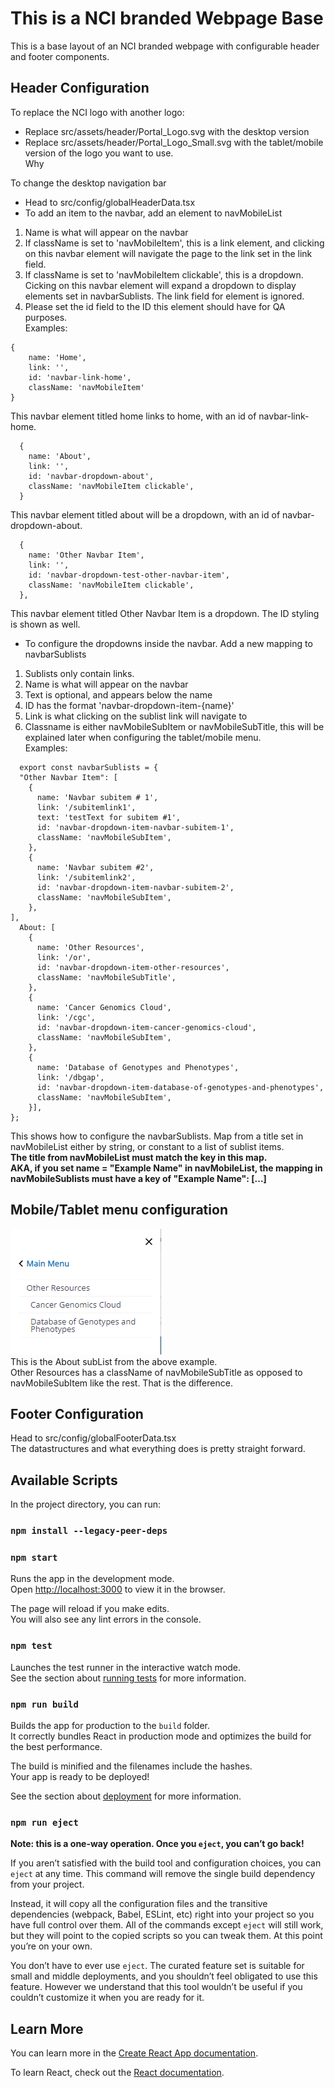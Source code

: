 # This is a NCI branded Webpage Base 

This is a base layout of an NCI branded webpage with configurable header and footer components.

## Header Configuration
To replace the NCI logo with another logo: 
- Replace src/assets/header/Portal_Logo.svg with the desktop version
- Replace src/assets/header/Portal_Logo_Small.svg with the tablet/mobile version of the logo you want to use.\
Why

To change the desktop navigation bar 
- Head to src/config/globalHeaderData.tsx
- To add an item to the navbar, add an element to navMobileList
1. Name is what will appear on the navbar
2. If className is set to 'navMobileItem', this is a link element, and clicking on this navbar element will navigate the page to the link set in the link field.
3. If className is set to 'navMobileItem clickable', this is a dropdown. Cicking on this navbar element will expand a dropdown to display elements set in navbarSublists. The link field for element is ignored.
4. Please set the id field to the ID this element should have for QA purposes.\
Examples:
~~~~
{
    name: 'Home',
    link: '',
    id: 'navbar-link-home',
    className: 'navMobileItem'
}
~~~~
This navbar element titled home links to home, with an id of navbar-link-home.
~~~~
  {
    name: 'About',
    link: '',
    id: 'navbar-dropdown-about',
    className: 'navMobileItem clickable',
  }
~~~~
This navbar element titled about will be a dropdown, with an id of navbar-dropdown-about.
~~~~
  {
    name: 'Other Navbar Item',
    link: '',
    id: 'navbar-dropdown-test-other-navbar-item',
    className: 'navMobileItem clickable',
  },
~~~~
This navbar element titled Other Navbar Item is a dropdown. The ID styling is shown as well.

- To configure the dropdowns inside the navbar. Add a new mapping to navbarSublists
1. Sublists only contain links.
2. Name is what will appear on the navbar
3. Text is optional, and appears below the name
4. ID has the format 'navbar-dropdown-item-{name}'
5. Link is what clicking on the sublist link will navigate to
6. Classname is either navMobileSubItem or navMobileSubTitle, this will be explained later when configuring the tablet/mobile menu. \
Examples:
~~~~
  export const navbarSublists = {
  "Other Navbar Item": [
    {
      name: 'Navbar subitem # 1',
      link: '/subitemlink1',
      text: 'testText for subitem #1',
      id: 'navbar-dropdown-item-navbar-subitem-1',
      className: 'navMobileSubItem',
    },
    {
      name: 'Navbar subitem #2',
      link: '/subitemlink2',
      id: 'navbar-dropdown-item-navbar-subitem-2',
      className: 'navMobileSubItem',
    },
],
  About: [
    {
      name: 'Other Resources',
      link: '/or',
      id: 'navbar-dropdown-item-other-resources',
      className: 'navMobileSubTitle',
    },
    {
      name: 'Cancer Genomics Cloud',
      link: '/cgc',
      id: 'navbar-dropdown-item-cancer-genomics-cloud',
      className: 'navMobileSubItem',
    },
    {
      name: 'Database of Genotypes and Phenotypes',
      link: '/dbgap',
      id: 'navbar-dropdown-item-database-of-genotypes-and-phenotypes',
      className: 'navMobileSubItem',
    }],
};
~~~~
This shows how to configure the navbarSublists. Map from a title set in navMobileList either by string, or constant to a list of sublist items.\
**The title from navMobileList must match the key in this map.\
AKA, if you set name = "Example Name" in navMobileList, the mapping in navMobileSublists must have a key of "Example Name": [...]**

## Mobile/Tablet menu configuration
![mobile example](/mobileExample.png "Title")\
This is the About subList from the above example.\
Other Resources has a className of navMobileSubTitle as opposed to navMobileSubItem like the rest. That is the difference.


## Footer Configuration
Head to src/config/globalFooterData.tsx\
The datastructures and what everything does is pretty straight forward.

## Available Scripts

In the project directory, you can run:

### `npm install --legacy-peer-deps`

### `npm start`

Runs the app in the development mode.\
Open [http://localhost:3000](http://localhost:3000) to view it in the browser.

The page will reload if you make edits.\
You will also see any lint errors in the console.

### `npm test`

Launches the test runner in the interactive watch mode.\
See the section about [running tests](https://facebook.github.io/create-react-app/docs/running-tests) for more information.

### `npm run build`

Builds the app for production to the `build` folder.\
It correctly bundles React in production mode and optimizes the build for the best performance.

The build is minified and the filenames include the hashes.\
Your app is ready to be deployed!

See the section about [deployment](https://facebook.github.io/create-react-app/docs/deployment) for more information.

### `npm run eject`

**Note: this is a one-way operation. Once you `eject`, you can’t go back!**

If you aren’t satisfied with the build tool and configuration choices, you can `eject` at any time. This command will remove the single build dependency from your project.

Instead, it will copy all the configuration files and the transitive dependencies (webpack, Babel, ESLint, etc) right into your project so you have full control over them. All of the commands except `eject` will still work, but they will point to the copied scripts so you can tweak them. At this point you’re on your own.

You don’t have to ever use `eject`. The curated feature set is suitable for small and middle deployments, and you shouldn’t feel obligated to use this feature. However we understand that this tool wouldn’t be useful if you couldn’t customize it when you are ready for it.

## Learn More

You can learn more in the [Create React App documentation](https://facebook.github.io/create-react-app/docs/getting-started).

To learn React, check out the [React documentation](https://reactjs.org/).
